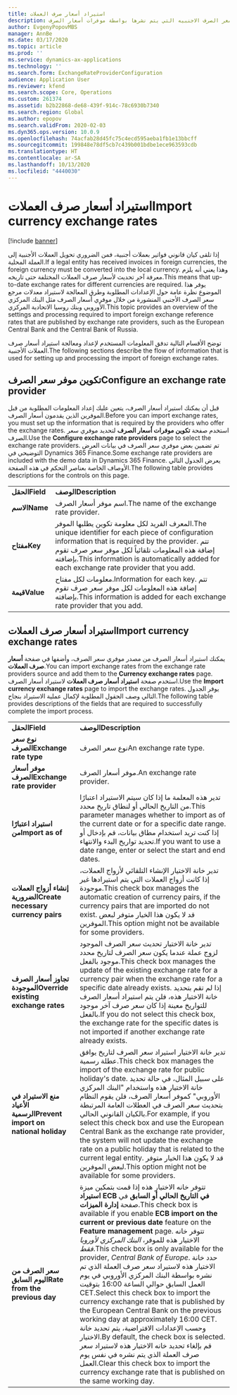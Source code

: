 ```yaml
---
title: استيراد أسعار صرف العملات
description: يوفر هذا الموضوع معلومات حول المتطلبات الخاصة باستيراد معدلات مرجع سعر الصرف الاجنبيه التي يتم نشرها بواسطة موفرات أسعار الصرف.
author: EvgenyPopovMBS
manager: AnnBe
ms.date: 03/17/2020
ms.topic: article
ms.prod: ''
ms.service: dynamics-ax-applications
ms.technology: ''
ms.search.form: ExchangeRateProviderConfiguration
audience: Application User
ms.reviewer: kfend
ms.search.scope: Core, Operations
ms.custom: 261374
ms.assetid: b2b22868-de68-439f-914c-78c6930b7340
ms.search.region: Global
ms.author: epopov
ms.search.validFrom: 2020-02-03
ms.dyn365.ops.version: 10.0.9
ms.openlocfilehash: 74acfab28d45fc75c4ecd595aeba1fb1e13bbcff
ms.sourcegitcommit: 199848e78df5cb7c439b001bdbe1ece963593cdb
ms.translationtype: HT
ms.contentlocale: ar-SA
ms.lasthandoff: 10/13/2020
ms.locfileid: "4440030"
---
```

# <a name="import-currency-exchange-rates"></a><span data-ttu-id="4cc03-103">استيراد أسعار صرف العملات</span><span class="sxs-lookup"><span data-stu-id="4cc03-103">Import currency exchange rates</span></span>

[!include [banner](../includes/banner.md)]

<span data-ttu-id="4cc03-104">إذا تلقى كيان قانوني فواتير بعملات أجنبية، فمن الضروري تحويل العملات الأجنبية إلى العملة المحلية.</span><span class="sxs-lookup"><span data-stu-id="4cc03-104">If a legal entity has received invoices in foreign currencies, the foreign currency must be converted into the local currency.</span></span> <span data-ttu-id="4cc03-105">وهذا يعني أنه يلزم معرفة آخر تحديث لأسعار صرف العملات المختلفة حتى تاريخه.</span><span class="sxs-lookup"><span data-stu-id="4cc03-105">This means that up-to-date exchange rates for different currencies are required.</span></span> <span data-ttu-id="4cc03-106">يوفر هذا الموضوع نظرة عامة حول الإعدادات المطلوبة وطرق المعالجة لاستيراد معدلات مرجع سعر الصرف الأجنبي المنشورة من خلال موفري أسعار الصرف مثل البنك المركزي الأوروبي وبنك روسيا الاتحادية المركزي.</span><span class="sxs-lookup"><span data-stu-id="4cc03-106">This topic provides an overview of the settings and processing required to import foreign exchange reference rates that are published by exchange rate providers, such as the European Central Bank and the Central Bank of Russia.</span></span>

<span data-ttu-id="4cc03-107">توضح الأقسام التالية تدفق المعلومات المستخدم لإعداد ومعالجة استيراد أسعار صرف العملات الأجنبية.</span><span class="sxs-lookup"><span data-stu-id="4cc03-107">The following sections describe the flow of information that is used for setting up and processing the import of foreign exchange rates.</span></span>

## <a name="configure-an-exchange-rate-provider"></a><span data-ttu-id="4cc03-108">تكوين موفر سعر الصرف</span><span class="sxs-lookup"><span data-stu-id="4cc03-108">Configure an exchange rate provider</span></span>
<span data-ttu-id="4cc03-109">قبل أن يمكنك استيراد أسعار الصرف، يتعين عليك إعداد المعلومات المطلوبة من قبل الموفرين الذين يقدمون أسعار الصرف.</span><span class="sxs-lookup"><span data-stu-id="4cc03-109">Before you can import exchange rates, you must set up the information that is required by the providers who offer the exchange rates.</span></span> <span data-ttu-id="4cc03-110">استخدم صفحة **تكوين موفرات أسعار الصرف** لتحديد موفري سعر الصرف.</span><span class="sxs-lookup"><span data-stu-id="4cc03-110">Use the **Configure exchange rate providers** page to select the exchange rate providers.</span></span> <span data-ttu-id="4cc03-111">تم تضمين بعض موفري سعر الصرف في بيانات العرض التوضيحي في Dynamics 365 Finance.</span><span class="sxs-lookup"><span data-stu-id="4cc03-111">Some exchange rate providers are included with the demo data in Dynamics 365 Finance.</span></span> <span data-ttu-id="4cc03-112">يعرض الجدول التالي الأوصاف الخاصة بعناصر التحكم في هذه الصفحة.</span><span class="sxs-lookup"><span data-stu-id="4cc03-112">The following table provides descriptions for the controls on this page.</span></span>

|           |                                                                                                                                                                                                                             |
|-----------|-----------------------------------------------------------------------------------------------------------------------------------------------------------------------------------------------------------------------------|
| <span data-ttu-id="4cc03-113">**الحقل**</span><span class="sxs-lookup"><span data-stu-id="4cc03-113">**Field**</span></span> | <span data-ttu-id="4cc03-114">**الوصف**</span><span class="sxs-lookup"><span data-stu-id="4cc03-114">**Description**</span></span>                                                                                                                                                                                                             |
| <span data-ttu-id="4cc03-115">**الاسم**</span><span class="sxs-lookup"><span data-stu-id="4cc03-115">**Name**</span></span>  | <span data-ttu-id="4cc03-116">اسم موفر أسعار الصرف.</span><span class="sxs-lookup"><span data-stu-id="4cc03-116">The name of the exchange rate provider.</span></span>                                                                                                                                                                                     |
| <span data-ttu-id="4cc03-117">**مفتاح**</span><span class="sxs-lookup"><span data-stu-id="4cc03-117">**Key**</span></span>   | <span data-ttu-id="4cc03-118">المعرف الفريد لكل معلومة تكوين يطلبها الموفر.</span><span class="sxs-lookup"><span data-stu-id="4cc03-118">The unique identifier for each piece of configuration information that is required by the provider.</span></span> <span data-ttu-id="4cc03-119">تتم إضافة هذه المعلومات تلقائياً لكل موفر سعر صرف تقوم بإضافته.</span><span class="sxs-lookup"><span data-stu-id="4cc03-119">This information is automatically added for each exchange rate provider that you add.</span></span> |
| <span data-ttu-id="4cc03-120">**قيمة**</span><span class="sxs-lookup"><span data-stu-id="4cc03-120">**Value**</span></span> | <span data-ttu-id="4cc03-121">معلومات لكل مفتاح.</span><span class="sxs-lookup"><span data-stu-id="4cc03-121">Information for each key.</span></span> <span data-ttu-id="4cc03-122">تتم إضافة هذه المعلومات لكل موفر سعر صرف تقوم بإضافته.</span><span class="sxs-lookup"><span data-stu-id="4cc03-122">This information is added for each exchange rate provider that you add.</span></span>                                                                                         |

## <a name="import-currency-exchange-rates"></a><span data-ttu-id="4cc03-123">استيراد أسعار صرف العملات</span><span class="sxs-lookup"><span data-stu-id="4cc03-123">Import currency exchange rates</span></span>
<span data-ttu-id="4cc03-124">يمكنك استيراد أسعار الصرف من مصدر موفري سعر الصرف، وأضفها في صفحة **أسعار صرف العملات**.</span><span class="sxs-lookup"><span data-stu-id="4cc03-124">You can import exchange rates from the exchange rate providers source and add them to the **Currency exchange rates** page.</span></span> <span data-ttu-id="4cc03-125">استخدم صفحة **استيراد أسعار صرف العملات** لاستيراد أسعار الصرف.</span><span class="sxs-lookup"><span data-stu-id="4cc03-125">Use the **Import currency exchange rates** page to import the exchange rates.</span></span> <span data-ttu-id="4cc03-126">يوفر الجدول التالي وصف الحقول المطلوبة لإكمال عملية الاستيراد بنجاح.</span><span class="sxs-lookup"><span data-stu-id="4cc03-126">The following table provides descriptions of the fields that are required to successfully complete the import process.</span></span>

|                                        |                                                                                                                                                                                                                                                                                                                                                                             |
|----------------------------------------|-----------------------------------------------------------------------------------------------------------------------------------------------------------------------------------------------------------------------------------------------------------------------------------------------------------------------------------------------------------------------------|
| <span data-ttu-id="4cc03-127">**الحقل**</span><span class="sxs-lookup"><span data-stu-id="4cc03-127">**Field**</span></span>                              | <span data-ttu-id="4cc03-128">**الوصف**</span><span class="sxs-lookup"><span data-stu-id="4cc03-128">**Description**</span></span>                                                                                                                                                                                                                                                                                                                                                             |
| <span data-ttu-id="4cc03-129">**نوع سعر الصرف**</span><span class="sxs-lookup"><span data-stu-id="4cc03-129">**Exchange rate type**</span></span>                 | <span data-ttu-id="4cc03-130">نوع سعر الصرف</span><span class="sxs-lookup"><span data-stu-id="4cc03-130">An exchange rate type.</span></span>                                                                                                                                                                                                                                                                                                                                                      |
| <span data-ttu-id="4cc03-131">**موفر أسعار الصرف**</span><span class="sxs-lookup"><span data-stu-id="4cc03-131">**Exchange rate provider**</span></span>             | <span data-ttu-id="4cc03-132">موفر أسعار الصرف.</span><span class="sxs-lookup"><span data-stu-id="4cc03-132">An exchange rate provider.</span></span>                                                                                                                                                                                                                                                                                                                                                  |
| <span data-ttu-id="4cc03-133">**استيراد اعتبارًا من**</span><span class="sxs-lookup"><span data-stu-id="4cc03-133">**Import as of**</span></span>                       | <span data-ttu-id="4cc03-134">تدير هذه المعلمة ما إذا كان سيتم الاستيراد اعتبارًا من التاريخ الحالي أو لنطاق تاريخ محدد.</span><span class="sxs-lookup"><span data-stu-id="4cc03-134">This parameter manages whether to import as of the current date or for a specific date range.</span></span> <span data-ttu-id="4cc03-135">إذا كنت تريد استخدام مطاق بيانات، قم بإدخال أو تحديد تواريخ البدء والانتهاء.</span><span class="sxs-lookup"><span data-stu-id="4cc03-135">If you want to use a date range, enter or select the start and end dates.</span></span>                                                                                                                                                                                                                |
| <span data-ttu-id="4cc03-136">**إنشاء أزواج العملات الضرورية**</span><span class="sxs-lookup"><span data-stu-id="4cc03-136">**Create necessary currency pairs**</span></span>    | <span data-ttu-id="4cc03-137">تدير خانة الاختيار الإنشاء التلقائي لأزواج العملات، إذا كانت أزواج العملات التي يتم استيرادها غير موجودة.</span><span class="sxs-lookup"><span data-stu-id="4cc03-137">This check box manages the automatic creation of currency pairs, if the currency pairs that are imported do not exist.</span></span> <span data-ttu-id="4cc03-138">قد لا يكون هذا الخيار متوفر لبعض الموفرين.</span><span class="sxs-lookup"><span data-stu-id="4cc03-138">This option might not be available for some providers.</span></span>                                                                                                                                                                                               |
| <span data-ttu-id="4cc03-139">**تجاوز أسعار الصرف الموجودة**</span><span class="sxs-lookup"><span data-stu-id="4cc03-139">**Override existing exchange rates**</span></span>   | <span data-ttu-id="4cc03-140">تدير خانة الاختيار تحديث سعر الصرف الموجود لزوج عملة عندما يكون سعر الصرف لتاريخ محدد موجود بالفعل.</span><span class="sxs-lookup"><span data-stu-id="4cc03-140">This check box manages the update of the existing exchange rate for a currency pair when the exchange rate for a specific date already exists.</span></span> <span data-ttu-id="4cc03-141">إذا لم تقم بتحديد خانة الاختيار هذه، فلن يتم استيراد أسعار الصرف للتواريخ معينة إذا كان سعر صرف آخر موجود بالفعل.</span><span class="sxs-lookup"><span data-stu-id="4cc03-141">If you do not select this check box, the exchange rate for the specific dates is not imported if another exchange rate already exists.</span></span>                                                                                       |
| <span data-ttu-id="4cc03-142">**منع الاستيراد في الأعياد الرسمية**</span><span class="sxs-lookup"><span data-stu-id="4cc03-142">**Prevent import on national holiday**</span></span> | <span data-ttu-id="4cc03-143">تدير خانة الاختيار استيراد سعر الصرف لتاريخ يوافق عطلة رسمية.</span><span class="sxs-lookup"><span data-stu-id="4cc03-143">This check box manages the import of the exchange rate for public holiday's date.</span></span> <span data-ttu-id="4cc03-144">على سبيل المثال، في حالة تحديد خانة الاختيار هذه واستخدام "البنك المركزي الأوروبي" كموفر أسعار الصرف، فلن يقوم النظام بتحديث سعر الصرف في العطلات العامة المرتبطة بالكيان القانوني الحالي.</span><span class="sxs-lookup"><span data-stu-id="4cc03-144">For example, if you select this check box and use the European Central Bank as the exchange rate provider, the system will not update the exchange rate on a public holiday that is related to the current legal entity.</span></span> <span data-ttu-id="4cc03-145">قد لا يكون هذا الخيار متوفر لبعض الموفرين.</span><span class="sxs-lookup"><span data-stu-id="4cc03-145">This option might not be available for some providers.</span></span> |
| <span data-ttu-id="4cc03-146">**سعر الصرف من اليوم السابق**</span><span class="sxs-lookup"><span data-stu-id="4cc03-146">**Rate from the previous day**</span></span> | <span data-ttu-id="4cc03-147">تتوفر خانه الاختيار هذه إذا قمت بتمكين ميزة **استيراد ECB في التاريخ الحالي أو السابق** في صفحة **إدارة الميزات**.</span><span class="sxs-lookup"><span data-stu-id="4cc03-147">This check box is available if you enable **ECB import on the current or previous date** feature on the **Feature management** page.</span></span> <span data-ttu-id="4cc03-148">تتوفر خانه الاختيار هذه للموفر، *البنك المركزي لأوروبا فقط*.</span><span class="sxs-lookup"><span data-stu-id="4cc03-148">This check box is only available for the provider, *Central Bank of Europe*.</span></span> <span data-ttu-id="4cc03-149">حدد خانة الاختيار هذه لاستيراد سعر صرف العملة الذي تم نشره بواسطة البنك المركزي الأوروبي في يوم العمل السابق حوالي الساعة 16:00 بتوقيت CET.</span><span class="sxs-lookup"><span data-stu-id="4cc03-149">Select this check box to import the currency exchange rate that is published by the European Central Bank on the previous working day at approximately 16:00 CET.</span></span> <span data-ttu-id="4cc03-150">وحسب الإعدادات الافتراضية، يتم تحديد خانة الاختيار.</span><span class="sxs-lookup"><span data-stu-id="4cc03-150">By default, the check box is selected.</span></span> <span data-ttu-id="4cc03-151">قم بإلغاء تحديد خانه الاختيار هذه لاستيراد سعر صرف العملة الذي يتم نشره في نفس يوم العمل.</span><span class="sxs-lookup"><span data-stu-id="4cc03-151">Clear this check box to import the currency exchange rate that is published on the same working day.</span></span>  |

